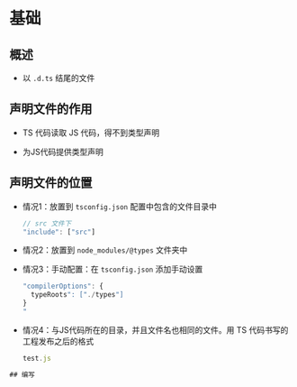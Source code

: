 # 基础

## 概述

  - 以 `.d.ts` 结尾的文件

## 声明文件的作用

  - TS 代码读取 JS 代码，得不到类型声明

  - 为JS代码提供类型声明

## 声明文件的位置

  - 情况1：放置到 `tsconfig.json` 配置中包含的文件目录中

    ```js
    // src 文件下
    "include": ["src"]
    ```

  - 情况2：放置到 `node_modules/@types` 文件夹中

  - 情况3：手动配置：在 `tsconfig.json` 添加手动设置

    ```js
    "compilerOptions": {
      typeRoots": ["./types"]
    }
    "
    ```

  - 情况4：与JS代码所在的目录，并且文件名也相同的文件。用 TS 代码书写的工程发布之后的格式

    ```js
    test.js
    ```

```html
## 编写

```
